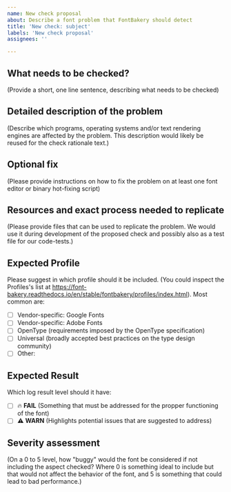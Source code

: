 ```yaml
---
name: New check proposal
about: Describe a font problem that FontBakery should detect
title: 'New check: subject'
labels: 'New check proposal'
assignees: ''

---
```


## What needs to be checked?

(Provide a short, one line sentence, describing what needs to be checked)


## Detailed description of the problem 

(Describe which programs, operating systems and/or text rendering engines are affected by the problem. This description would likely be reused for the check rationale text.)


## Optional fix

(Please provide instructions on how to fix the problem on at least one font editor or binary hot-fixing script)


## Resources and exact process needed to replicate

(Please provide files that can be used to replicate the problem. We would use it during development of the proposed check and possibly also as a test file for our code-tests.)


## Expected Profile

Please suggest in which profile should it be included. (You could inspect the Profiles's list at https://font-bakery.readthedocs.io/en/stable/fontbakery/profiles/index.html). Most common are:

- [ ] Vendor-specific: Google Fonts
- [ ] Vendor-specific: Adobe Fonts
- [ ] OpenType (requirements imposed by the OpenType specification)
- [ ] Universal (broadly accepted best practices on the type design community)
- [ ] Other:

## Expected Result

Which log result level should it have:

- [ ] 🔥 **FAIL** (Something that must be addressed for the propper functioning of the font)
- [ ] ⚠️ **WARN** (Highlights potential issues that are suggested to address)

## Severity assessment

(On a 0 to 5 level, how "buggy" would the font be considered if not including the aspect checked? Where 0 is something ideal to include but that would not affect the behavior of the font, and 5 is something that could lead to bad performance.)
